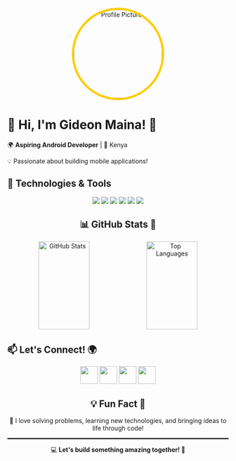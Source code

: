 <!-- Profile Banner (Circular) -->
<p align="center">
  <img src="https://avatars.githubusercontent.com/u/106425420?s=400&u=b085168d95d6f441cbfe03a5c8fc2a1bc05473b7&v=4" 
       alt="Profile Picture" width="200" style="border-radius: 50%; border: 5px solid #ffcc00;">
</p>

<!-- Introduction -->
<h1>👋 Hi, I'm Gideon Maina! 🚀</h1>
<p>🌍 <strong>Aspiring Android Developer</strong> | 📍 Kenya</p>
<p>💡 Passionate about building mobile applications!</p>

<!-- Technologies & Tools -->
<h2>🔧 Technologies & Tools</h2>
<p align="center">
  <img src="https://img.shields.io/badge/-Kotlin-0095D5?style=flat-square&logo=kotlin&logoColor=white">
  <img src="https://img.shields.io/badge/-Java-007396?style=flat-square&logo=java&logoColor=white">
  <img src="https://img.shields.io/badge/-Jetpack%20Compose-4285F4?style=flat-square&logo=jetpack-compose&logoColor=white">
  <img src="https://img.shields.io/badge/-Firebase-FFCA28?style=flat-square&logo=firebase&logoColor=white">
  <img src="https://img.shields.io/badge/-Git-F05032?style=flat-square&logo=git&logoColor=white">
  <img src="https://img.shields.io/badge/-GitHub-181717?style=flat-square&logo=github&logoColor=white">
</p>

<!-- GitHub Stats (Side-by-Side with Matching Height) -->
<h2 align="center">📊 GitHub Stats 🚀</h2>
<p align="center">
  <img src="https://github-readme-stats.vercel.app/api?username=Gmmaina&show_icons=true&theme=radical" 
       alt="GitHub Stats" width="48%" height="200">
  <img src="https://github-readme-stats.vercel.app/api/top-langs/?username=Gmmaina&layout=compact&theme=radical" 
       alt="Top Languages" width="48%" height="200">
</p>

<!-- Social Media Links with Icons -->
<h2>📫 Let's Connect! 🌍</h2>
<p align="center">
  <a href="mailto:mutondogm@gmail.com"><img src="https://www.flaticon.com/free-icon/google_16509529" width="40"></a>
  <a href="https://twitter.com/big_brother254"><img src="https://www.flaticon.com/free-icon/twitter_5969020" width="40"></a>
  <a href="https://linkedin.com/in/gideon-maina"><img src="https://www.flaticon.com/free-icon/linkedin_4494497" width="40"></a>
  <a href="https://www.hackerrank.com/wizardkid"><img src="https://www.google.com/url?sa=i&url=https%3A%2F%2Fgithub.com%2FFortAwesome%2FFont-Awesome%2Fissues%2F13547&psig=AOvVaw2z5q3BAYPqTzrkaTUbwN2O&ust=1740129078563000&source=images&cd=vfe&opi=89978449&ved=0CBEQjRxqFwoTCIDm39r00YsDFQAAAAAdAAAAABAE" width="40"></a>
</p>

<!-- Fun Fact -->
<h2 align="center">💡 Fun Fact 🎉</h2>
<p align="center">💙 I love solving problems, learning new technologies, and bringing ideas to life through code!</p>

<!-- Footer -->
<hr style="border: 1px solid #444;">
<p align="center">💻 <strong>Let's build something amazing together! 🚀</strong></p>
